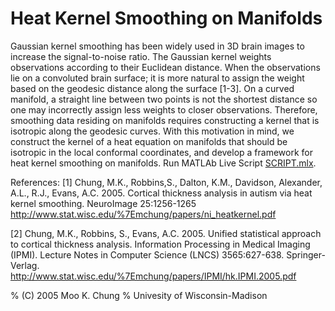 # Heat Kernel Smoothing on Manifolds

Gaussian kernel smoothing has been widely used in 3D brain images to increase the signal-to-noise ratio. 
The Gaussian kernel weights observations according to their Euclidean distance. When the observations lie on 
a convoluted brain surface; it is more natural to assign the weight based on the geodesic distance along the surface [1-3]. 
On a curved manifold, a straight line between two points is not the shortest distance so one may incorrectly assign 
less weights to closer observations. Therefore, smoothing data residing on manifolds requires constructing a kernel that 
is isotropic along the geodesic curves. With this motivation in mind, we construct the kernel of a heat equation on manifolds 
that should be isotropic in the local conformal coordinates, and develop a framework for heat kernel smoothing on manifolds. 
Run MATLAb Live Script [SCRIPT.mlx](https://github.com/laplcebeltrami/hk/blob/main/SCRIPT.mlx).


References: 
[1] Chung, M.K., Robbins,S., Dalton, K.M., Davidson, Alexander, A.L., R.J., Evans, A.C. 2005. Cortical thickness analysis in autism 
via heat kernel smoothing. NeuroImage 25:1256-1265 
http://www.stat.wisc.edu/%7Emchung/papers/ni_heatkernel.pdf

[2] Chung, M.K., Robbins, S., Evans, A.C. 2005. Unified statistical approach to cortical thickness analysis. Information Processing 
in Medical Imaging (IPMI). Lecture Notes in Computer Science (LNCS) 3565:627-638. Springer-Verlag.
http://www.stat.wisc.edu/%7Emchung/papers/IPMI/hk.IPMI.2005.pdf


% (C) 2005 Moo K. Chung
% Univesity of Wisconsin-Madison

